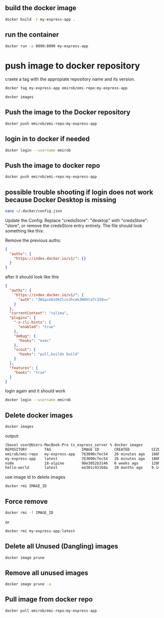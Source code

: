 ## build the docker image

```bash
docker build -t my-express-app .
```

## run the container

```bash
docker run -p 8090:8090 my-express-app
```

# push image to docker repository

craete a tag with the appropiate repository name and its version.

```bash
docker tag my-express-app emirob/emi-repo:my-express-app
```

```bash
docker images
```

## Push the image to the Docker repository

```bash
docker push emirob/emi-repo:my-express-app
```

## login in to docker if needed

```bash
docker login --username emirob
```

## Push the image to docker repo

```bash
docker push emirob/emi-repo:my-express-app

```

## possible trouble shooting if login does not work because Docker Desktop is missing

```bash
nano ~/.docker/config.json
```

Update the Config: Replace "credsStore": "desktop" with "credsStore": "store", or remove the credsStore entry entirely. The file should look something like this:

Remove the previous auths:

```json
{
  "auths": {
    "https://index.docker.io/v1/": {}
  }
}
```

after it should look like this

```json
{
  "auths": {
    "https://index.docker.io/v1/": {
      "auth": "ZW1pcm9iOkZlcnJhcmk3N0VtaTc3IQ=="
    }
  },
  "currentContext": "colima",
  "plugins": {
    "-x-cli-hints": {
      "enabled": "true"
    },
    "debug": {
      "hooks": "exec"
    },
    "scout": {
      "hooks": "pull,buildx build"
    }
  },
  "features": {
    "hooks": "true"
  }
}
```

login again and it should work

```bash
docker login --username emirob
```

## Delete docker images

```bash
docker images
```

output:

```bash
(base) user@Users-MacBook-Pro ts_express_server % docker images
REPOSITORY        TAG              IMAGE ID       CREATED          SIZE
emirob/emi-repo   my-express-app   763090cfec54   26 minutes ago   186MB
my-express-app    latest           763090cfec54   26 minutes ago   186MB
node              18-alpine        90e3052b3146   6 weeks ago      126MB
hello-world       latest           ee301c921b8a   20 months ago    9.14kB
```

use image id to delete images

```bash
docker rmi IMAGE_ID
```

## Force remove

```bash
docker rmi -f IMAGE_ID
```

or

```bash
docker rmi my-express-app:latest
```

## Delete all Unused (Dangling) images

```bash
docker image prune
```

## Remove all unused images

```bash
docker image prune -a
```

## Pull image from docker repo

```bash
docker pull emirob/emi-repo:my-express-app
```

